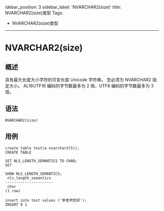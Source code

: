 idebar_position: 3
sidebar_label: 'NVARCHAR2(size)'
title: NVARCHAR2(size)类型
Tags:
 - NVARCHAR2(size)类型
---

# NVARCHAR2(size)

## 概述

具有最大长度大小字符的可变长度 Unicode 字符串。 您必须为 NVARCHAR2 指定大小。 AL16UTF16 编码的字节数最多为 2 倍，UTF8 编码的字节数最多为 3 倍。

## 语法

```
NVARCHAR2(size)
```

## 用例

```
create table test(a nvarchar2(5));
CREATE TABLE

SET NLS_LENGTH_SEMANTICS TO CHAR;
SET

SHOW NLS_LENGTH_SEMANTICS;
 nls_length_semantics
----------------------
 char
(1 row)

insert into test values ('李老师您好');
INSERT 0 1
```
